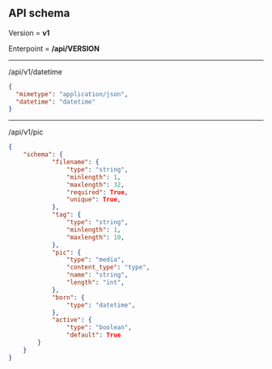 ## API schema 

Version = __v1__

Enterpoint = __/api/VERSION__

---

/api/v1/datetime
```json
{
  "mimetype": "application/json",
  "datetime": "datetime"
}

```

---

/api/v1/pic
```json
{
	"schema": {
	        "filename": {
	            "type": "string",
	            "minlength": 1,
	            "maxlength": 32,
	            "required": True,
	            "unique": True,
	        },
	        "tag": {
	            "type": "string",
	            "minlength": 1,
	            "maxlength": 10,
	        },
	        "pic": {
	            "type": "media",
	            "content_type": "type",
	            "name": "string",
	            "length": "int",
	        },
	        "born": {
	            "type": "datetime",
	        },
	        "active": {
	            "type": "boolean",
	            "default": True
	    }
	}
}
```
